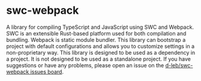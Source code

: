# swc-webpack

A library for compiling TypeScript and JavaScript using SWC and Webpack. SWC is an extensible Rust-based platform used for both compilation and bundling. Webpack is static module bundler.
This library can bootstrap a project with default configurations and allows you to customize settings in a non-proprietary way. This library is designed to be used as a dependency in a
project. It is not designed to be used as a standalone project. If you have suggestions or have any problems, please open an issue on the
[d-leb/swc-webpack issues board](https://github.com/d-leb/swc-webpack/issues).
